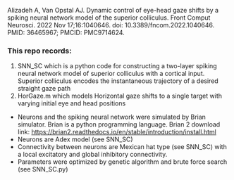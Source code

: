 Alizadeh A, Van Opstal AJ. Dynamic control of eye-head gaze shifts by a spiking neural network model of the superior colliculus. Front Comput Neurosci. 2022 Nov 17;16:1040646. doi: 10.3389/fncom.2022.1040646. PMID: 36465967; PMCID: PMC9714624.

### This repo records:
1. SNN_SC which is a python code for constructing a two-layer spiking neural network model of superior colliculus with a cortical input. Superior colliculus encodes the instantaneous trajectory of a desired straight gaze path 
2. HorGaze.m which models Horizontal gaze shifts to a single target with varying initial eye and head positions

* Neurons and the spiking neural network were simulated by Brian simulator. Brian is a python programming language. Brian 2 download link: https://brian2.readthedocs.io/en/stable/introduction/install.html
* Neurons are Adex model (see SNN_SC)
* Connectivity between neurons are Mexican hat type (see SNN_SC) with a local excitatory and global inhibitory connectivity.
* Parameters were optimized by genetic algorithm and brute force search (see SNN_SC.py)

